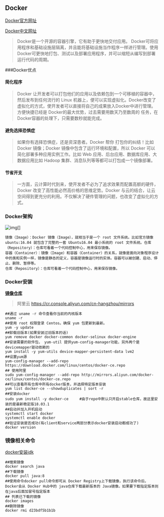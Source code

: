 ## Docker

[Docker官方网址](https://docs.docker.com/)

[Docker中文网址](http://www.docker.org.cn/)

>Docker是一个开源的容器引擎，它有助于更快地交付应用。 Docker可将应用程序和基础设施层隔离，并且能将基础设施当作程序一样进行管理。使用 Docker可更快地打包、测试以及部署应用程序，并可以缩短从编写到部署运行代码的周期。

###Docker优点

#### 简化程序

>Docker 让开发者可以打包他们的应用以及依赖包到一个可移植的容器中，然后发布到任何流行的 Linux 机器上，便可以实现虚拟化。Docker改变了虚拟化的方式，使开发者可以直接将自己的成果放入Docker中进行管理。方便快捷已经是 Docker的最大优势，过去需要用数天乃至数周的 任务，在Docker容器的处理下，只需要数秒就能完成。

#### 避免选择恐惧症

>如果你有选择恐惧症，还是资深患者。Docker 帮你 打包你的纠结！比如 Docker 镜像；Docker 镜像中包含了运行环境和配置，所以 Docker 可以简化部署多种应用实例工作。比如 Web 应用、后台应用、数据库应用、大数据应用比如 Hadoop 集群、消息队列等等都可以打包成一个镜像部署。

#### 节省开支

>一方面，云计算时代到来，使开发者不必为了追求效果而配置高额的硬件，Docker 改变了高性能必然高价格的思维定势。Docker 与云的结合，让云空间得到更充分的利用。不仅解决了硬件管理的问题，也改变了虚拟化的方式。

### Docker架构

![img](https://www.runoob.com/wp-content/uploads/2016/04/576507-docker1.png)[]

```
镜像（Image）：Docker 镜像（Image），就相当于是一个 root 文件系统。比如官方镜像 ubuntu:16.04 就包含了完整的一套 Ubuntu16.04 最小系统的 root 文件系统。仓库（Repository）：仓库可看着一个代码控制中心，用来保存镜像。
容器（Container）：镜像（Image）和容器（Container）的关系，就像是面向对象程序设计中的类和实例一样，镜像是静态的定义，容器是镜像运行时的实体。容器可以被创建、启动、停止、删除、暂停等。
仓库（Repository）：仓库可看着一个代码控制中心，用来保存镜像。
```

### Docker安装

[**镜像仓库**](https://hub.docker.com/search?q=java&type=image)

>阿里云 https://cr.console.aliyun.com/cn-hangzhou/mirrors

```shell
##通过 uname -r 命令查看你当前的内核版本
uname -r
##使用 root 权限登录 Centos。确保 yum 包更新到最新。
yum -y update
##卸载旧版本(如果安装过旧版本的话)
yum remove docker docker-common docker-selinux docker-engine
##安装需要的软件包， yum-util 提供yum-config-manager功能，另外两个是devicemapper驱动依赖的
yum install -y yum-utils device-mapper-persistent-data lvm2
##设置yum源
yum-config-manager --add-repo https://download.docker.com/linux/centos/docker-ce.repo
## 使用阿里
sudo yum-config-manager --add-repo http://mirrors.aliyun.com/docker-ce/linux/centos/docker-ce.repo
##可以查看所有仓库中所有docker版本，并选择特定版本安装
yum list docker-ce --showduplicates | sort -r
##安装docker
sudo yum install -y docker-ce     #由于repo中默认只开启stable仓库，故这里安装的是最新稳定版18.03.1
##启动并加入开机启动
systemctl start docker
systemctl enable docker
##验证安装是否成功(有client和service两部分表示docker安装启动都成功了)
docker version
```

### 镜像相关命令

[docker安装jdk](https://blog.csdn.net/huangbaokang/article/details/99749296)

```shell
##搜索镜像
docker search java
##下载镜像
docker pull java:8
##使用命令docker pull命令即可从 Docker Registry上下载镜像，执行该命令后，Docker会从 Docker Hub中的 java仓库下载最新版本的 Java镜像。如果要下载指定版本则在java后面加冒号指定版本
## 列表已下载的镜像
docker images
##删除镜像
docker rmi d23bdf5b1b1b
```

